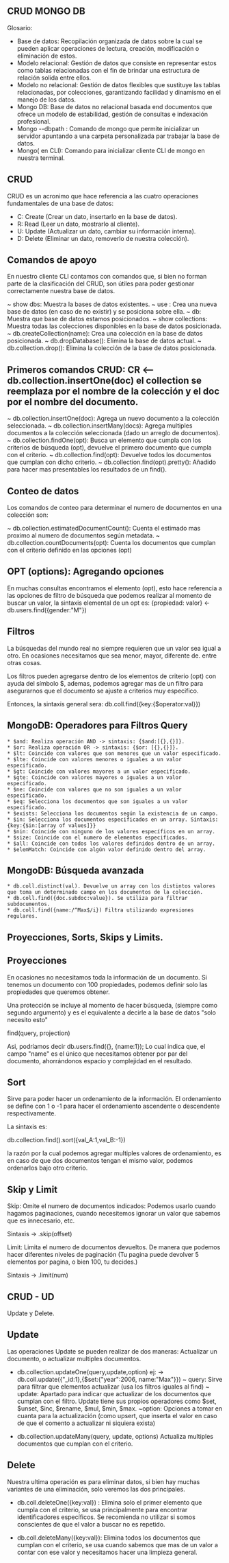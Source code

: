## CRUD MONGO DB
  
Glosario:
 
 * Base de datos: Recopilación organizada de datos sobre la cual se pueden aplicar operaciones de lectura, creación, modificación o eliminación de estos.
 * Modelo relacional: Gestión de datos que consiste en representar estos como tablas relacionadas con el fin de brindar una estructura de relación solida entre ellos.
 * Modelo no relacional: Gestión de datos flexibles que sustituye las tablas relacionadas, por colecciones, garantizando facilidad y dinamismo en el manejo de los datos.
 * Mongo DB: Base de datos no relacional basada end documentos que ofrece un modelo de estabilidad, gestión de consultas e indexación profesional.
 * Mongo --dbpath <name>: Comando de mongo que permite inicializar un servidor apuntando a una carpeta personalizada par trabajar la base de datos.
 * Mongo( en CLI): Comando para inicializar cliente CLI de mongo en nuestra terminal.

## CRUD

CRUD es un acronimo que hace referencia a las cuatro operaciones fundamentales de una base de datos:

* C: Create (Crear un dato, insertarlo en la base de datos).
* R: Read (Leer un dato, mostrarlo al cliente).
* U: Update (Actualizar un dato, cambiar su información interna).
* D: Delete (Eliminar un dato, removerlo de nuestra colección).

## Comandos de apoyo

En nuestro cliente CLI contamos con comandos que, si bien no forman parte de la clasificación del CRUD, son útiles para poder gestionar correctamente nuestra base de datos.

 ~ show dbs: Muestra la bases de datos existentes.
 ~ use <db name>: Crea una nueva base de datos (en caso de no existir) y se posiciona sobre ella.
 ~ db: Muestra que base de datos estamos posicionados.
 ~ show collections: Muestra todas las colecciones disponibles en la base de datos posicionada.
 ~ db.createCollection(name): Crea una colección en la base de datos posicionada.
 ~ db.dropDatabase(): Elimina la base de datos actual.
 ~ db.collection.drop(): Elimina la colección de la base de datos posicionada.

## Primeros comandos CRUD: CR <-- db.collection.insertOne(doc) el collection se reemplaza por el nombre de la colección y el doc por el nombre del documento.
 
 ~ db.collection.insertOne(doc): Agrega un nuevo documento a la colección seleccionada.
 ~ db.collection.insertMany(docs): Agrega multiples documentos a la colección seleccionada (dado un arreglo de documentos).
 ~ db.collection.findOne(opt): Busca un elemento que cumpla con los criterios de búsqueda (opt), devuelve el primero documento que cumpla con el criterio.
 ~ db.collection.find(opt): Devuelve todos los documentos que cumplan con dicho criterio.
 ~ db.collection.find(opt).pretty(): Añadido para hacer mas presentables los resultados de un find().

## Conteo de datos

Los comandos de conteo para determinar el numero de documentos en una colección son:

 ~ db.collection.estimatedDocumentCount(): Cuenta el estimado mas proximo al numero de documentos según metadata.
 ~ db.collection.countDocuments(opt): Cuenta los documentos que cumplan con el criterio definido en las opciones (opt)

## OPT (options): Agregando opciones

En muchas consultas encontramos el elemento (opt), esto hace referencia a las opciones de filtro de búsqueda que podemos realizar al momento de buscar un valor, la sintaxis elemental de un opt es: {propiedad: valor} <- db.users.find({gender:"M"})


## Filtros

La búsquedas del mundo real no siempre requieren que un valor sea igual a otro. En ocasiones necesitamos que sea menor, mayor, diferente de. entre otras cosas.

Los filtros pueden agregarse dentro de los elementos de criterio (opt) con ayuda del símbolo $, ademas, podemos agregar mas de un filtro para asegurarnos que el documento se ajuste a criterios muy especifico.

Entonces, la sintaxis general sera: db.coll.find({key:{$operator:val}})

## MongoDB: Operadores para Filtros Query

    * $and: Realiza operación AND -> sintaxis: {$and:[{},{}]}.
    * $or: Realiza operación OR -> sintaxis: {$or: [{},{}]}.
    * $lt: Coincide con valores que son menores que un valor especificado.
    * $lte: Coincide con valores menores o iguales a un valor especificado.
    * $gt: Coincide con valores mayores a un valor especificado.
    * $gte: Coincide con valores mayores o iguales a un valor especificado.
    * $ne: Coincide con valores que no son iguales a un valor especificado.
    * $eq: Selecciona los documentos que son iguales a un valor especificado.
    * $exists: Selecciona los documentos según la existencia de un campo.
    * $in: Selecciona los documentos especificados en un array. Sintaxis: {key:{$in:[array of values]}}
    * $nin: Coincide con ninguno de los valores específicos en un array.
    * $size: Coincide con el numero de elementos especificados.
    * $all: Coincide con todos los valores definidos dentro de un array.
    * $elemMatch: Coincide con algún valor definido dentro del array.

## MongoDB: Búsqueda avanzada

    * db.coll.distinct(val). Devuelve un array con los distintos valores que toma un determinado campo en los documentos de la colección.
    * db.coll.find({doc.subdoc:value}). Se utiliza para filtrar subdocumentos.
    * db.coll.find({name:/^Max$/i}) Filtra utilizando expresiones regulares.


## Proyecciones, Sorts, Skips y Limits.

## Proyecciones

En ocasiones no necesitamos toda la información de un documento. Si tenemos un documento con 100 propiedades, podemos definir solo las propiedades que queremos obtener.

Una protección se incluye al momento de hacer búsqueda, (siempre como segundo argumento) y es el equivalente a decirle a la base de datos "solo necesito esto"

find(query, projection)

Asi, podríamos decir db.users.find({}, {name:1}); Lo cual indica que, el campo "name" es el único que necesitamos obtener por par del documento, ahorrándonos espacio y complejidad en el resultado.



## Sort

Sirve para poder hacer un ordenamiento de la información. El ordenamiento se define con 1 o -1 para hacer el ordenamiento ascendente o descendente respectivamente.

La sintaxis es:

db.collection.find().sort({val_A:1,val_B:-1})

la razón por la cual podemos agregar multiples valores de ordenamiento, es en caso de que dos documentos tengan el mismo valor, podemos ordenarlos bajo otro criterio.

## Skip y Limit

Skip: Omite el numero de documentos indicados: Podemos usarlo cuando hagamos paginaciones, cuando necesitemos ignorar un valor que sabemos que es innecesario, etc.

Sintaxis -> .skip(offset)

Limit: Limita el numero de documentos devueltos. De manera que podemos hacer diferentes niveles de paginación (Tu pagina puede devolver 5 elementos por pagina, o bien 100, tu decides.)

Sintaxis -> .limit(num)

## CRUD - UD

Update y Delete.

## Update

Las operaciones Update se pueden realizar de dos maneras: Actualizar un documento, o actualizar multiples documentos.

* db.collection.updateOne(query,update,option) ej: -> db.coll.update({"_id:1},{$set:{"year":2006, name:"Max"}})
    ~ query: Sirve para filtrar que elementos actualizar (usa los filtros iguales al find)
    ~ update: Apartado para indicar que actualizar de los documentos que cumplan con el filtro. Update tiene sus propios operadores como $set, $unset, $inc, $rename, $mul, $min, $max.
    ~option: Opciones a tomar en cuanta para la actualización (como upsert, que inserta el valor en caso de que el comento a actualizar ni siquiera exista)

* db.collection.updateMany(query, update, options)
    Actualiza multiples documentos que cumplan con el criterio.

## Delete

Nuestra ultima operación es para eliminar datos, si bien hay muchas variantes de una eliminación, solo veremos las dos principales.

* db.coll.deleteOne({key:val}) : Elimina solo el primer elemento que cumpla con el criterio, se usa principalmente para encontrar identificadores específicos. Se recomienda no utilizar si somos conscientes de que el valor a buscar no es repetido.

* db.coll.deleteMany({key:val}): Elimina todos los documentos que cumplan con el criterio, se usa cuando sabemos que mas de un valor a contar con ese valor y necesitamos hacer una limpieza general. 
